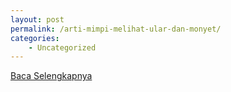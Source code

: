```yaml
---
layout: post
permalink: /arti-mimpi-melihat-ular-dan-monyet/
categories:
    - Uncategorized
---
```


[Baca Selengkapnya](/10)